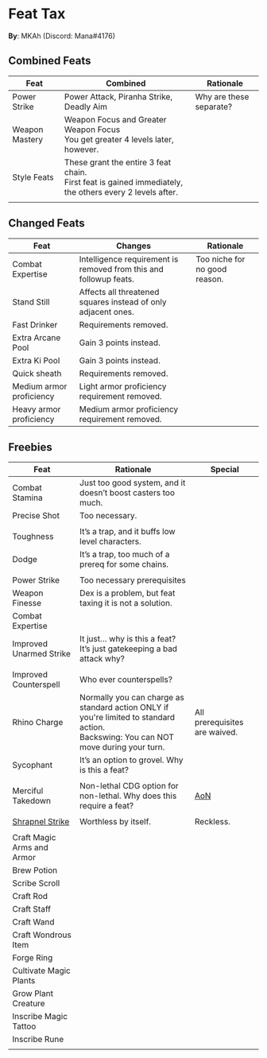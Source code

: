 # Feat Tax

**By**: MKAh (Discord: Mana#4176)

## Combined Feats

| Feat           | Combined                                                     | Rationale               |
| -------------- | ------------------------------------------------------------ | ----------------------- |
| Power Strike   | Power Attack, Piranha Strike, Deadly Aim                     | Why are these separate? |
| Weapon Mastery | Weapon Focus and Greater Weapon Focus<br />You get greater 4 levels later, however. |                         |
| Style Feats    | These grant the entire 3 feat chain.<br />First feat is gained immediately, the others every 2 levels after. |                         |
|                |                                                              |                         |

## Changed Feats

| Feat                     | Changes                                                      | Rationale                     |
| ------------------------ | ------------------------------------------------------------ | ----------------------------- |
| Combat Expertise         | Intelligence requirement is removed from this and followup feats. | Too niche for no good reason. |
| Stand Still              | Affects all threatened squares instead of only adjacent ones. |                               |
| Fast Drinker             | Requirements removed.                                        |                               |
| Extra Arcane Pool        | Gain 3 points instead.                                       |                               |
| Extra Ki Pool            | Gain 3 points instead.                                       |                               |
| Quick sheath             | Requirements removed.                                        |                               |
| Medium armor proficiency | Light armor proficiency requirement removed.                 |                               |
| Heavy armor proficiency  | Medium armor proficiency requirement removed.                |                               |

## Freebies

| Feat                                                         | Rationale                                                    | Special                                                      |
| ------------------------------------------------------------ | ------------------------------------------------------------ | ------------------------------------------------------------ |
| Combat Stamina                                               | Just too good system, and it doesn’t boost casters too much. |                                                              |
| Precise Shot                                                 | Too necessary.                                               |                                                              |
|                                                              |                                                              |                                                              |
| Toughness                                                    | It’s a trap, and it buffs low level characters.              |                                                              |
| Dodge                                                        | It’s a trap, too much of a prereq for some chains.           |                                                              |
|                                                              |                                                              |                                                              |
| Power Strike                                                 | Too necessary prerequisites                                  |                                                              |
| Weapon Finesse                                               | Dex is a problem, but feat taxing it is not a solution.      |                                                              |
| Combat Expertise                                             |                                                              |                                                              |
| Improved Unarmed Strike                                      | It just… why is this a feat? It’s just gatekeeping a bad attack why? |                                                              |
|                                                              |                                                              |                                                              |
| Improved Counterspell                                        | Who ever counterspells?                                      |                                                              |
| Rhino Charge                                                 | Normally you can charge as standard action ONLY if you're limited to standard action.<br />Backswing: You can NOT move during your turn. | All prerequisites are waived.                                |
| Sycophant                                                    | It’s an option to grovel. Why is this a feat?                |                                                              |
|                                                              |                                                              |                                                              |
| Merciful Takedown                                            | Non-lethal CDG option for non-lethal. Why does this require a feat? | [AoN](https://aonprd.com/FeatDisplay.aspx?ItemName=Merciful%20Takedown) |
|                                                              |                                                              |                                                              |
| [Shrapnel Strike](https://www.aonprd.com/FeatDisplay.aspx?ItemName=Shrapnel%20Strike) | Worthless by itself.                                         | Reckless.                                                    |
|                                                              |                                                              |                                                              |
| Craft Magic Arms and Armor                                   |                                                              |                                                              |
| Brew Potion                                                  |                                                              |                                                              |
| Scribe Scroll                                                |                                                              |                                                              |
| Craft Rod                                                    |                                                              |                                                              |
| Craft Staff                                                  |                                                              |                                                              |
| Craft Wand                                                   |                                                              |                                                              |
| Craft Wondrous Item                                          |                                                              |                                                              |
| Forge Ring                                                   |                                                              |                                                              |
| Cultivate Magic Plants                                       |                                                              |                                                              |
| Grow Plant Creature                                          |                                                              |                                                              |
| Inscribe Magic Tattoo                                        |                                                              |                                                              |
| Inscribe Rune                                                |                                                              |                                                              |
|                                                              |                                                              |                                                              |

